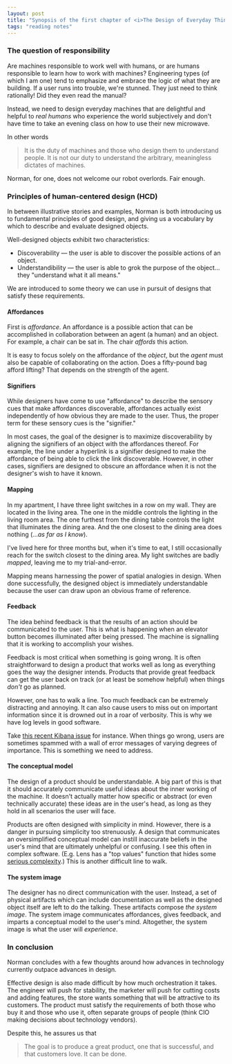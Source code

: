 ```yaml
---
layout: post
title: "Synopsis of the first chapter of <i>The Design of Everyday Things</i>"
tags: "reading notes"
---
```


### The question of responsibility

Are machines responsible to work well with humans, or are humans responsible to learn how to work with machines? Engineering types (of which I am one) tend to emphasize and embrace the logic of what they are building. If a user runs into trouble, we're stunned. They just need to think rationally! Did they even read the manual?

Instead, we need to design everyday machines that are delightful and helpful to _real humans_ who experience the world subjectively and don't have time to take an evening class on how to use their new microwave.

In other words

> It is the duty of machines and those who design them to understand people. It is not our duty to understand the arbitrary, meaningless dictates of machines.

Norman, for one, does not welcome our robot overlords. Fair enough.

### Principles of human-centered design (HCD)

In between illustrative stories and examples, Norman is both introducing us to fundamental principles of good design, and giving us a vocabulary by which to describe and evaluate designed objects.

Well-designed objects exhibit two characteristics:

- Discoverability — the user is able to discover the possible actions of an object.
- Understandibility — the user is able to grok the purpose of the object... they "understand what it all means."

We are introduced to some theory we can use in pursuit of designs that satisfy these requirements.

#### Affordances

First is _affordance_. An affordance is a possible action that can be accomplished in collaboration between an agent (a human) and an object. For example, a chair can be sat in. The chair _affords_ this action.

It is easy to focus solely on the affordance of the _object_, but the _agent_ must also be capable of collaborating on the action. Does a fifty-pound bag afford lifting? That depends on the strength of the agent.

#### Signifiers

While designers have come to use "affordance" to describe the sensory cues that make affordances discoverable, affordances actually exist independently of how obvious they are made to the user. Thus, the proper term for these sensory cues is the "signifier."

In most cases, the goal of the designer is to maximize discoverability by aligning the signifiers of an object with the affordances thereof. For example, the line under a hyperlink is a signifier designed to make the affordance of being able to click the link discoverable. However, in other cases, signifiers are designed to obscure an affordance when it is not the designer's wish to have it known.

#### Mapping

In my apartment, I have three light switches in a row on my wall. They are located in the living area. The one in the middle controls the lighting in the living room area. The one furthest from the dining table controls the light that illuminates the dining area. And the one closest to the dining area does nothing (..._as far as I know_).

I've lived here for three months but, when it's time to eat, I still occasionally reach for the switch closest to the dining area. My light switches are badly _mapped_, leaving me to my trial-and-error.

Mapping means harnessing the power of spatial analogies in design. When done successfully, the designed object is immediately understandable because the user can draw upon an obvious frame of reference.

#### Feedback

The idea behind feedback is that the results of an action should be communicated to the user. This is what is happening when an elevator button becomes illuminated after being pressed. The machine is signalling that it is working to accomplish your wishes.

Feedback is most critical when something is going wrong. It is often straightforward to design a product that works well as long as everything goes the way the designer intends. Products that provide great feedback can get the user back on track (or at least be somehow helpful) when things _don't_ go as planned.

However, one has to walk a line. Too much feedback can be extremely distracting and annoying. It can also cause users to miss out on important information since it is drowned out in a roar of verbosity. This is why we have log levels in good software.

Take [this recent Kibana issue](https://github.com/elastic/kibana/issues/67270) for instance. When things go wrong, users are sometimes spammed with a wall of error messages of varying degrees of importance. This is something we need to address.

#### The conceptual model

The design of a product should be understandable. A big part of this is that it should accurately communicate useful ideas about the inner working of the machine. It doesn't actually matter how specific or abstract (or even technically accurate) these ideas are in the user's head, as long as they hold in all scenarios the user will face.

Products are often designed with simplicity in mind. However, there is a danger in pursuing simplicity too strenuously. A design that communicates an oversimplified conceptual model can instill inaccurate beliefs in the user's mind that are ultimately unhelpful or confusing. I see this often in complex software. (E.g. Lens has a "top values" function that hides some [serious complexity](https://discuss.elastic.co/t/top3-in-line-graph-and-top-values-in-available-fields-are-different/310382/4).) This is another difficult line to walk.

#### The system image

The designer has no direct communication with the user. Instead, a set of physical artifacts which can include documentation as well as the designed object itself are left to do the talking. These artifacts compose _the system image_. The system image communicates affordances, gives feedback, and imparts a conceptual model to the user's mind. Altogether, the system image is what the user will _experience_.

### In conclusion

Norman concludes with a few thoughts around how advances in technology currently outpace advances in design.

Effective design is also made difficult by how much orchestration it takes. The engineer will push for stability, the marketer will push for cutting costs and adding features, the store wants something that will be attractive to its customers. The product must satisfy the requirements of both those who buy it and those who use it, often separate groups of people (think CIO making decisions about technology vendors).

Despite this, he assures us that

> The goal is to produce a great product, one that is successful, and that customers love. It can be done.
